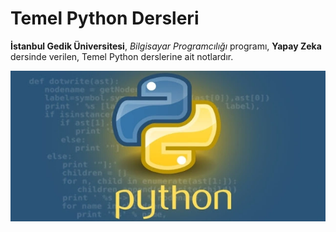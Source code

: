 # Temel Python Dersleri
**İstanbul Gedik Üniversitesi**, *Bilgisayar Programcılığı* programı, **Yapay Zeka** dersinde verilen, Temel Python derslerine ait notlardır.

![](https://raw.githubusercontent.com/zkcplk/Python-Dersleri/main/python.jpg "Temel Python Dersleri, Öğr. Gör. Zeki ÇIPLAK")
